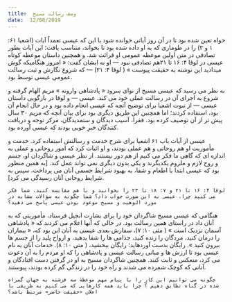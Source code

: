 ```yaml
---
title:  وصف رسالت مسیح
date:  12/08/2019
---
```


خواه تعین شده بود تا در آن روز آیاتی خوانده شود یا این که عیسی تعمداً آیات (اشعیا ۶۱: ۱ و ۲) را در طوماری که به او داده شده بود تا بخواند، متناسب یافت؛ این آیات بطور تصادفی در متن اولین موعظه عمومی او قرائت شد. و همچنین داستان موعظه کوتاه عیسی در لوقا ۴: ۱۶ تا ۲۱هم تصادفی نبود — او به ایشان گفت: « امروز هنگامیکه گوش میدادید این نوشته به حقیقت پیوست » ( لوقا ۴: ۲۱) — که شروع نگارش و ثبت رسالت عمومی عیسی توسط بود.

به نظر می رسید که عیسی مسیح از نوای سرود « پادشاهی وارونه » مریم الهام گرفته و شروع به اجرای آن در رسالت عملی خود می کند. عیسی — و لوقا در بازگویی داستان عیسی — از نبوت اشعیا برای توضیح آنچه که عیسی انجام داده بود و در حال انجام آن بود، استفاده کردند؛ اما همچنین این طریق دیگری بود برای بیان آنچه که مریم ۳۰ سال پیش تر از آن توصیف کرده بود. فقرا، آسیب دیدگان و ستمدیدگان، مرکز توجه و دریافت کنندگان خبرِ خوبی بودند که عیسی آورده بود.

عیسی از آیات باب ۶۱ اشعیا برای شرح خدمت و رسالتش استفاده کرد. خدمت و مأموریت او هم روحانی و هم عملی بودند، و او اثبات کرد که امور روحانی و عملی به اندازه ای که گاهی ما فکر می کنیم از هم دور نیستند. از نظر عیسی و شاگردان او، جسم و روح لازم و ملزوم یکدیگرند و یکی بدون دیگری نمی تواند عمل کند. [به همین منظور بود که عیسی ابتدا با اطعام و شفا، به بهبود شرایط جسمی آنان می پرداخت، سپس به شرایط روحانی آنان رسیدگی می کرد].

`لوقا ۴: ۱۶ تا ۲۱ و ۷: ۱۸ تا ۲۳ را بخوانید و با هم مقایسه کنید. شما فکر می کنید چرا، عیسی به این صورت جواب داد؟ شما چگونه به سؤالات مشابه در مورد الوهیت و مسیح موعود بودن عیسی پاسخ می دهید؟`

هنگامی که عیسی مسیح شاگردان خود را برای بشارت انجیل فرستاد، مأموریتی که به آنان داد در راستای همین رسالت بود. در حالی که آنها اعلام می کردند که « پادشاهی آسمان نزدیک است » ( متی ۱۰: ۷)، سفارش بعدی عیسی به آنان این بود که، « بیماران را درمان کنید، مردگان را زنده کنید، جذامی ها را شفا بدهید، و ارواح پلید را از جسم ها بیرون کنید ». رایگان بدست آوردهاید؛ رایگان ببخشید، ( متی ۱۰: ۸). خدمات آنان به نام عیسی بود تا ارزش ها و مبانی رسالت عیسی و پادشاهی را که او مردم را به آن دعوت می کرد، منعکس و ثابت کنند. همچنین شاگردان مسیح به او در گرفتن دست افتادگان و آنانی که کوچک شمرده می شدند و راه خود را در زندگی گم کرده بودند، پیوستند.

`چگونه می توانیم این کار را با پیام مهم موعظهٔ سه فرشته به جهان گمراه شده در گناه تطابق دهیم ؟ چرا باید همه کارهایی که می کنیم به طریقی با اعلان «حقیقت حاضر» مرتبط باشد؟`